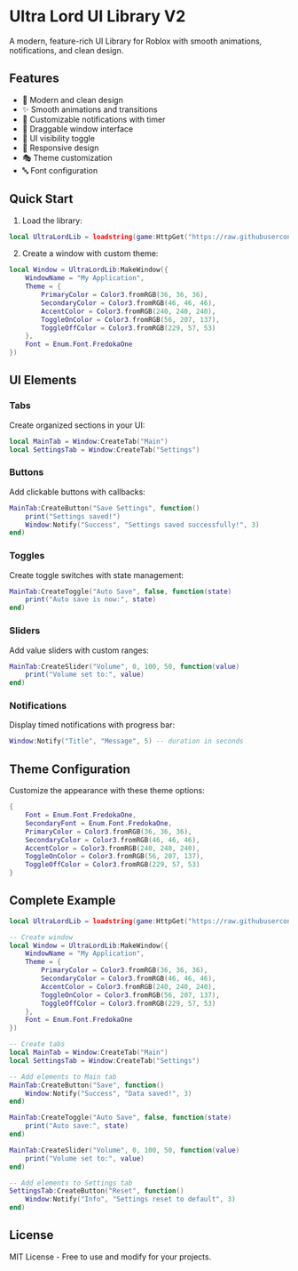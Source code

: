 # Ultra Lord UI Library V2

A modern, feature-rich UI Library for Roblox with smooth animations, notifications, and clean design.

## Features

- 🎨 Modern and clean design
- ✨ Smooth animations and transitions
- 🔔 Customizable notifications with timer
- 🎯 Draggable window interface
- 🔄 UI visibility toggle
- 📱 Responsive design
- 🎭 Theme customization
- 🔤 Font configuration

## Quick Start

1. Load the library:
```lua
local UltraLordLib = loadstring(game:HttpGet("https://raw.githubusercontent.com/Ultra-Lord-Hub/Ultra-Lord-Ui-library/refs/heads/main/source"))()
```

2. Create a window with custom theme:
```lua
local Window = UltraLordLib:MakeWindow({
    WindowName = "My Application",
    Theme = {
        PrimaryColor = Color3.fromRGB(36, 36, 36),
        SecondaryColor = Color3.fromRGB(46, 46, 46),
        AccentColor = Color3.fromRGB(240, 240, 240),
        ToggleOnColor = Color3.fromRGB(56, 207, 137),
        ToggleOffColor = Color3.fromRGB(229, 57, 53)
    },
    Font = Enum.Font.FredokaOne
})
```

## UI Elements

### Tabs
Create organized sections in your UI:
```lua
local MainTab = Window:CreateTab("Main")
local SettingsTab = Window:CreateTab("Settings")
```

### Buttons
Add clickable buttons with callbacks:
```lua
MainTab:CreateButton("Save Settings", function()
    print("Settings saved!")
    Window:Notify("Success", "Settings saved successfully!", 3)
end)
```

### Toggles
Create toggle switches with state management:
```lua
MainTab:CreateToggle("Auto Save", false, function(state)
    print("Auto save is now:", state)
end)
```

### Sliders
Add value sliders with custom ranges:
```lua
MainTab:CreateSlider("Volume", 0, 100, 50, function(value)
    print("Volume set to:", value)
end)
```

### Notifications
Display timed notifications with progress bar:
```lua
Window:Notify("Title", "Message", 5) -- duration in seconds
```

## Theme Configuration

Customize the appearance with these theme options:
```lua
{
    Font = Enum.Font.FredokaOne,
    SecondaryFont = Enum.Font.FredokaOne,
    PrimaryColor = Color3.fromRGB(36, 36, 36),
    SecondaryColor = Color3.fromRGB(46, 46, 46),
    AccentColor = Color3.fromRGB(240, 240, 240),
    ToggleOnColor = Color3.fromRGB(56, 207, 137),
    ToggleOffColor = Color3.fromRGB(229, 57, 53)
}
```

## Complete Example

```lua
local UltraLordLib = loadstring(game:HttpGet("https://raw.githubusercontent.com/Ultra-Lord-Hub/Ultra-Lord-Ui-library/refs/heads/main/source"))()

-- Create window
local Window = UltraLordLib:MakeWindow({
    WindowName = "My Application",
    Theme = {
        PrimaryColor = Color3.fromRGB(36, 36, 36),
        SecondaryColor = Color3.fromRGB(46, 46, 46),
        AccentColor = Color3.fromRGB(240, 240, 240),
        ToggleOnColor = Color3.fromRGB(56, 207, 137),
        ToggleOffColor = Color3.fromRGB(229, 57, 53)
    },
    Font = Enum.Font.FredokaOne
})

-- Create tabs
local MainTab = Window:CreateTab("Main")
local SettingsTab = Window:CreateTab("Settings")

-- Add elements to Main tab
MainTab:CreateButton("Save", function()
    Window:Notify("Success", "Data saved!", 3)
end)

MainTab:CreateToggle("Auto Save", false, function(state)
    print("Auto save:", state)
end)

MainTab:CreateSlider("Volume", 0, 100, 50, function(value)
    print("Volume set to:", value)
end)

-- Add elements to Settings tab
SettingsTab:CreateButton("Reset", function()
    Window:Notify("Info", "Settings reset to default", 3)
end)
```

## License

MIT License - Free to use and modify for your projects.
